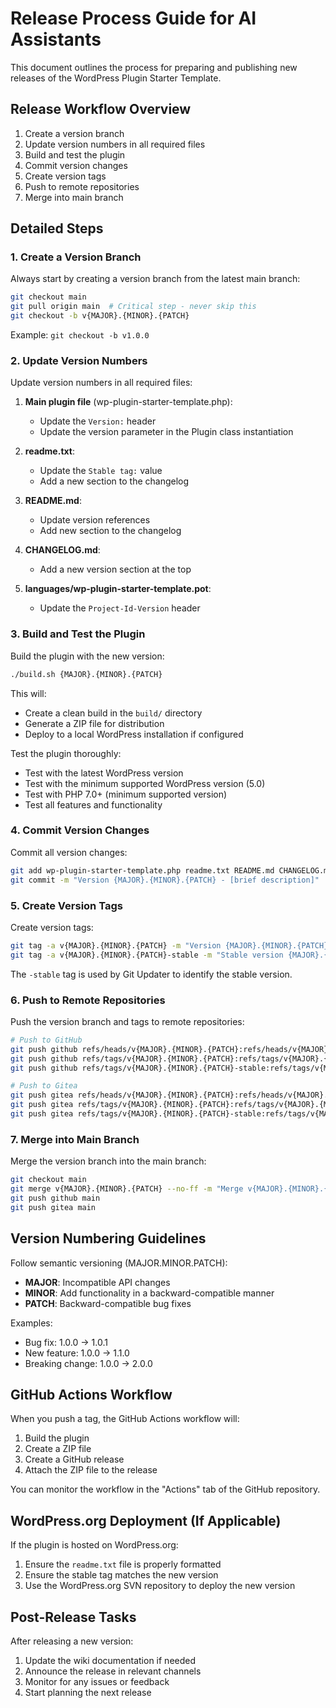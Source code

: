# Release Process Guide for AI Assistants

This document outlines the process for preparing and publishing new releases of the WordPress Plugin Starter Template.

## Release Workflow Overview

1. Create a version branch
2. Update version numbers in all required files
3. Build and test the plugin
4. Commit version changes
5. Create version tags
6. Push to remote repositories
7. Merge into main branch

## Detailed Steps

### 1. Create a Version Branch

Always start by creating a version branch from the latest main branch:

```bash
git checkout main
git pull origin main  # Critical step - never skip this
git checkout -b v{MAJOR}.{MINOR}.{PATCH}
```

Example: `git checkout -b v1.0.0`

### 2. Update Version Numbers

Update version numbers in all required files:

1. **Main plugin file** (wp-plugin-starter-template.php):
   - Update the `Version:` header
   - Update the version parameter in the Plugin class instantiation

2. **readme.txt**:
   - Update the `Stable tag:` value
   - Add a new section to the changelog

3. **README.md**:
   - Update version references
   - Add new section to the changelog

4. **CHANGELOG.md**:
   - Add a new version section at the top

5. **languages/wp-plugin-starter-template.pot**:
   - Update the `Project-Id-Version` header

### 3. Build and Test the Plugin

Build the plugin with the new version:

```bash
./build.sh {MAJOR}.{MINOR}.{PATCH}
```

This will:
- Create a clean build in the `build/` directory
- Generate a ZIP file for distribution
- Deploy to a local WordPress installation if configured

Test the plugin thoroughly:
- Test with the latest WordPress version
- Test with the minimum supported WordPress version (5.0)
- Test with PHP 7.0+ (minimum supported version)
- Test all features and functionality

### 4. Commit Version Changes

Commit all version changes:

```bash
git add wp-plugin-starter-template.php readme.txt README.md CHANGELOG.md languages/wp-plugin-starter-template.pot
git commit -m "Version {MAJOR}.{MINOR}.{PATCH} - [brief description]"
```

### 5. Create Version Tags

Create version tags:

```bash
git tag -a v{MAJOR}.{MINOR}.{PATCH} -m "Version {MAJOR}.{MINOR}.{PATCH}"
git tag -a v{MAJOR}.{MINOR}.{PATCH}-stable -m "Stable version {MAJOR}.{MINOR}.{PATCH}"
```

The `-stable` tag is used by Git Updater to identify the stable version.

### 6. Push to Remote Repositories

Push the version branch and tags to remote repositories:

```bash
# Push to GitHub
git push github refs/heads/v{MAJOR}.{MINOR}.{PATCH}:refs/heads/v{MAJOR}.{MINOR}.{PATCH}
git push github refs/tags/v{MAJOR}.{MINOR}.{PATCH}:refs/tags/v{MAJOR}.{MINOR}.{PATCH}
git push github refs/tags/v{MAJOR}.{MINOR}.{PATCH}-stable:refs/tags/v{MAJOR}.{MINOR}.{PATCH}-stable

# Push to Gitea
git push gitea refs/heads/v{MAJOR}.{MINOR}.{PATCH}:refs/heads/v{MAJOR}.{MINOR}.{PATCH}
git push gitea refs/tags/v{MAJOR}.{MINOR}.{PATCH}:refs/tags/v{MAJOR}.{MINOR}.{PATCH}
git push gitea refs/tags/v{MAJOR}.{MINOR}.{PATCH}-stable:refs/tags/v{MAJOR}.{MINOR}.{PATCH}-stable
```

### 7. Merge into Main Branch

Merge the version branch into the main branch:

```bash
git checkout main
git merge v{MAJOR}.{MINOR}.{PATCH} --no-ff -m "Merge v{MAJOR}.{MINOR}.{PATCH} into main"
git push github main
git push gitea main
```

## Version Numbering Guidelines

Follow semantic versioning (MAJOR.MINOR.PATCH):

- **MAJOR**: Incompatible API changes
- **MINOR**: Add functionality in a backward-compatible manner
- **PATCH**: Backward-compatible bug fixes

Examples:
- Bug fix: 1.0.0 → 1.0.1
- New feature: 1.0.0 → 1.1.0
- Breaking change: 1.0.0 → 2.0.0

## GitHub Actions Workflow

When you push a tag, the GitHub Actions workflow will:

1. Build the plugin
2. Create a ZIP file
3. Create a GitHub release
4. Attach the ZIP file to the release

You can monitor the workflow in the "Actions" tab of the GitHub repository.

## WordPress.org Deployment (If Applicable)

If the plugin is hosted on WordPress.org:

1. Ensure the `readme.txt` file is properly formatted
2. Ensure the stable tag matches the new version
3. Use the WordPress.org SVN repository to deploy the new version

## Post-Release Tasks

After releasing a new version:

1. Update the wiki documentation if needed
2. Announce the release in relevant channels
3. Monitor for any issues or feedback
4. Start planning the next release
